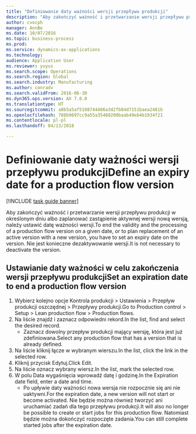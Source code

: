 ```yaml
--- 
title: "Definiowanie daty ważności wersji przepływu produkcji"
description: "Aby zakończyć ważność i przetwarzanie wersji przepływu produkcji w określonym dniu albo zaplanować zastąpienie aktywnej wersji nową wersją, należy ustawić datę ważności wersji."
author: cvocph
manager: AnnBe
ms.date: 10/07/2016
ms.topic: business-process
ms.prod: 
ms.service: dynamics-ax-applications
ms.technology: 
audience: Application User
ms.reviewer: yuyus
ms.search.scope: Operations
ms.search.region: Global
ms.search.industry: Manufacturing
ms.author: conradv
ms.search.validFrom: 2016-06-30
ms.dyn365.ops.version: AX 7.0.0
ms.translationtype: HT
ms.sourcegitcommit: a8b5a5af5108744406a3d2fb84d7151baea2481b
ms.openlocfilehash: 788b9697cc9a55a35460200baab49eb4b1934f21
ms.contentlocale: pl-pl
ms.lasthandoff: 04/13/2018

---
```

# <a name="define-an-expiry-date-for-a-production-flow-version"></a><span data-ttu-id="c67bc-103">Definiowanie daty ważności wersji przepływu produkcji</span><span class="sxs-lookup"><span data-stu-id="c67bc-103">Define an expiry date for a production flow version</span></span>

[!INCLUDE [task guide banner](../../includes/task-guide-banner.md)]

<span data-ttu-id="c67bc-104">Aby zakończyć ważność i przetwarzanie wersji przepływu produkcji w określonym dniu albo zaplanować zastąpienie aktywnej wersji nową wersją, należy ustawić datę ważności wersji.</span><span class="sxs-lookup"><span data-stu-id="c67bc-104">To end the validity and the processing of a production flow version on a given date, or to plan replacement of an active version with a new version, you have to set an expiry date on the version.</span></span> <span data-ttu-id="c67bc-105">Nie jest konieczne dezaktywowanie wersji.</span><span class="sxs-lookup"><span data-stu-id="c67bc-105">It is not necessary to deactivate the version.</span></span>


## <a name="set-an-expiration-date-to-end-a-production-flow-version"></a><span data-ttu-id="c67bc-106">Ustawianie daty ważności w celu zakończenia wersji przepływu produkcji</span><span class="sxs-lookup"><span data-stu-id="c67bc-106">Set an expiration date to end a production flow version</span></span>
1. <span data-ttu-id="c67bc-107">Wybierz kolejno opcje Kontrola produkcji > Ustawienia > Przepływ produkcji oszczędnej > Przepływy produkcji.</span><span class="sxs-lookup"><span data-stu-id="c67bc-107">Go to Production control > Setup > Lean production flow > Production flows.</span></span>
2. <span data-ttu-id="c67bc-108">Na liście znajdź i zaznacz odpowiedni rekord.</span><span class="sxs-lookup"><span data-stu-id="c67bc-108">In the list, find and select the desired record.</span></span>
    * <span data-ttu-id="c67bc-109">Zaznacz dowolny przepływ produkcji mający wersję, która jest już zdefiniowana.</span><span class="sxs-lookup"><span data-stu-id="c67bc-109">Select any production flow that has a version that is already defined.</span></span>  
3. <span data-ttu-id="c67bc-110">Na liście kliknij łącze w wybranym wierszu.</span><span class="sxs-lookup"><span data-stu-id="c67bc-110">In the list, click the link in the selected row.</span></span>
4. <span data-ttu-id="c67bc-111">Kliknij przycisk Edytuj.</span><span class="sxs-lookup"><span data-stu-id="c67bc-111">Click Edit.</span></span>
5. <span data-ttu-id="c67bc-112">Na liście oznacz wybrany wiersz.</span><span class="sxs-lookup"><span data-stu-id="c67bc-112">In the list, mark the selected row.</span></span>
6. <span data-ttu-id="c67bc-113">W polu Data wygaśnięcia wprowadź datę i godzinę.</span><span class="sxs-lookup"><span data-stu-id="c67bc-113">In the Expiration date field, enter a date and time.</span></span>
    * <span data-ttu-id="c67bc-114">Po upływie daty ważności nowa wersja nie rozpocznie się ani nie uaktywni.</span><span class="sxs-lookup"><span data-stu-id="c67bc-114">For the expiration date, a new version will not start or become activated.</span></span> <span data-ttu-id="c67bc-115">Nie będzie można również tworzyć ani uruchamiać zadań dla tego przepływu produkcji.</span><span class="sxs-lookup"><span data-stu-id="c67bc-115">It will also no longer be possible to create or start jobs for this production flow.</span></span> <span data-ttu-id="c67bc-116">Natomiast będzie można dokończyć rozpoczęte zadania.</span><span class="sxs-lookup"><span data-stu-id="c67bc-116">You can still complete started jobs after the expiration date.</span></span>  


